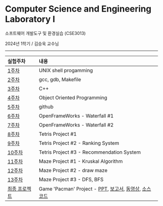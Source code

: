 # Computer Science and Engineering Laboratory I

소프트웨어 개발도구 및 환경실습 (CSE3013)

2024년 1학기 / 김승욱 교수님

---

|실험주차|내용|
|:---|:---|
| [1주차](01주차)| UNIX shell progamming|
| [2주차](02주차)| gcc, gdb, Makefile|
| [3주차](03주차)| C++|
| [4주차](04주차)| Object Oriented Programming|
| [5주차](05주차)| github|
| [6주차](06주차)| OpenFrameWorks - Waterfall #1|
| [7주차](07주차)| OpenFrameWorks - Waterfall #2|
| [8주차](08주차)| Tetris Project #1|
| [9주차](09주차)| Tetris Project #2 - Ranking System|
| [10주차](10주차)| Tetris Project #3 - Recommendation System|
| [11주차](11주차)| Maze Project #1 - Kruskal Algorithm|
| [12주차](12주차)| Maze Project #2 - draw maze|
| [13주차](13주차)| Maze Project #3 - DFS, BFS|
| [최종 프로젝트](final-project)| Game 'Pacman' Project - [PPT](final-project/PPT_20191150_전현길.pptx), [보고서](final-project/보고서_20191150_전현길.pdf), [동영상](final-project/동영상_20191150_전현길.mp4), [소스 코드](final-project/Pacman)|
